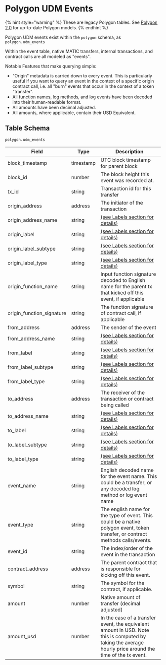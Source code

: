 # Polygon UDM Events

{% hint style="warning" %}
These are legacy Polygon tables. See [Polygon 2.0](../polygon-2.0-tables.md) for up-to-date Polygon models.
{% endhint %}

Polygon UDM events exist within the `polygon` schema, as `polygon.udm_events`&#x20;

Within the event table, native MATIC transfers, internal transactions, and contract calls are all modeled as "events".

Notable Features that make querying simple:

* "Origin" metadata is carried down to every event. This is particularly useful if you want to query an event in the context of a specific origin contract call, i.e. all "burn" events that occur in the context of a token "transfer".
* All function names, log methods, and log events have been decoded into their human-readable format.
* All amounts have been decimal adjusted.
* All amounts, where applicable, contain their USD Equivalent.

## Table Schema

`polygon.udm_events`

| Field                       | Type      | Description                                                                                                                                              |
| --------------------------- | --------- | -------------------------------------------------------------------------------------------------------------------------------------------------------- |
| block\_timestamp            | timestamp | UTC block timestamp for parent block                                                                                                                     |
| block\_id                   | number    | The block height this event was recorded at.                                                                                                             |
| tx\_id                      | string    | Transaction id for this transfer                                                                                                                         |
| origin\_address             | address   | The initiator of the transaction                                                                                                                         |
| origin\_address\_name       | string    | [(see Labels section for details)](../../address-tags-and-labels/labels/)                                                                                |
| origin\_label               | string    | [(see Labels section for details)](../../address-tags-and-labels/labels/)                                                                                |
| origin\_label\_subtype      | string    | [(see Labels section for details)](../../address-tags-and-labels/labels/)                                                                                |
| origin\_label\_type         | string    | [(see Labels section for details)](../../address-tags-and-labels/labels/)                                                                                |
| origin\_function\_name      | string    | Input function signature decoded to English name for the parent tx that kicked off this event, if applicable                                             |
| origin\_function\_signature | string    | The function signature of contract call, if applicable                                                                                                   |
| from\_address               | address   | The sender of the event                                                                                                                                  |
| from\_address\_name         | string    | [(see Labels section for details)](../../address-tags-and-labels/labels/)                                                                                |
| from\_label                 | string    | [(see Labels section for details)](../../address-tags-and-labels/labels/)                                                                                |
| from\_label\_subtype        | string    | [(see Labels section for details)](../../address-tags-and-labels/labels/)                                                                                |
| from\_label\_type           | string    | [(see Labels section for details)](../../address-tags-and-labels/labels/)                                                                                |
| to\_address                 | address   | The receiver of the transaction or contract being called                                                                                                 |
| to\_address\_name           | string    | [(see Labels section for details)](../../address-tags-and-labels/labels/)                                                                                |
| to\_label                   | string    | [(see Labels section for details)](../../address-tags-and-labels/labels/)                                                                                |
| to\_label\_subtype          | string    | [(see Labels section for details)](../../address-tags-and-labels/labels/)                                                                                |
| to\_label\_type             | string    | [(see Labels section for details)](../../address-tags-and-labels/labels/)                                                                                |
| event\_name                 | string    | English decoded name for the event name. This could be a transfer, or any decoded log method or log event name                                           |
| event\_type                 | string    | The english name for the type of event. This could be a native polygon event, token transfer, or contract methods calls/events.                          |
| event\_id                   | string    | The index/order of the event in the transaction                                                                                                          |
| contract\_address           | address   | The parent contract that is responsible for kicking off this event.                                                                                      |
| symbol                      | string    | The symbol for the contract, if applicable.                                                                                                              |
| amount                      | number    | Native amount of transfer (decimal adjusted)                                                                                                             |
| amount\_usd                 | number    | In the case of a transfer event, the equivalent amount in USD. Note this is computed by taking the average hourly price around the time of the tx event. |
